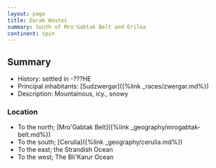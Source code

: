 ```yaml
---
layout: page
title: Darak Wastes
summary: South of Mro'Gabtak Belt and Erilea
continent: spin
---
```


## Summary

- History: settled in -???HE
- Principal inhabitants: [Sudzwergar]({%link _races/zwergar.md%})
- Description: Mountainous, icy., snowy

### Location

- To the north; [Mro'Gabtak Belt]({%link _geography/mrogabtak-belt.md%})
- To the south; [Cerulia]({%link _geography/cerulia.md%})
- To the east; the Strandish Ocean
- To the west; The Bli'Karur Ocean
